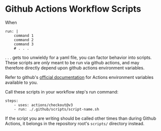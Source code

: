 # Github Actions Workflow Scripts

When 

```
run: |
    command 1
    command 2
    command 3
    # . . .
```

. . . gets too unwieldy for a yaml file, you can factor behavior into scripts. These
scripts are _only_ meant to be run via github actions, and may therefore directly depend
upon github actions environment variables.

Refer to github's 
[official documentation](https://docs.github.com/en/actions/reference/environment-variables) 
for Actions environment variables available to you.

Call these scripts in your workflow step's run command:

```
steps:
    - uses: actions/checkout@v3
    - run: ./.github/scripts/script-name.sh
```

If the script you are writing should be called other times than during Github 
Actions, it belongs in the repository root's `scripts/` directory instead.
